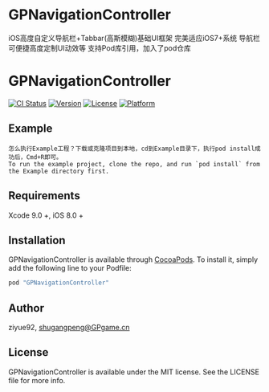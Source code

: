 # GPNavigationController
iOS高度自定义导航栏+Tabbar(高斯模糊)基础UI框架
完美适应iOS7+系统
导航栏可便捷高度定制UI动效等
支持Pod库引用，加入了pod仓库



# GPNavigationController

[![CI Status](http://img.shields.io/travis/ziyue92/GPNavigationController.svg?style=flat)](https://travis-ci.org/ziyue92/GPNavigationController)
[![Version](https://img.shields.io/cocoapods/v/GPNavigationController.svg?style=flat)](http://cocoapods.org/pods/GPNavigationController)
[![License](https://img.shields.io/cocoapods/l/GPNavigationController.svg?style=flat)](http://cocoapods.org/pods/GPNavigationController)
[![Platform](https://img.shields.io/cocoapods/p/GPNavigationController.svg?style=flat)](http://cocoapods.org/pods/GPNavigationController)

## Example
```objc
怎么执行Example工程？下载或克隆项目到本地，cd到Example目录下，执行pod install成功后，Cmd+R即可。
To run the example project, clone the repo, and run `pod install` from the Example directory first.
```
## Requirements  

Xcode 9.0 +, iOS 8.0 +

## Installation

GPNavigationController is available through [CocoaPods](http://cocoapods.org). To install
it, simply add the following line to your Podfile:

```ruby
pod "GPNavigationController"
```

## Author

ziyue92, shugangpeng@GPgame.cn

## License

GPNavigationController is available under the MIT license. See the LICENSE file for more info.

